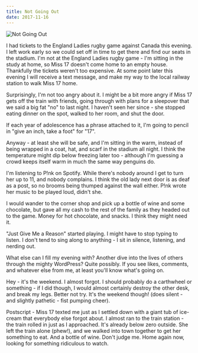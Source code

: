 ```yaml
---
title: Not Going Out
date: 2017-11-16
---
```


![Not Going Out](https://source.unsplash.com/s9CC2SKySJM/1600x900)

I had tickets to the England Ladies rugby game against Canada this evening. I left work early so we could set off in time to get there and find our seats in the stadium. I'm not at the England Ladies rugby game - I'm sitting in the study at home, so Miss 17 doesn't come home to an empty house. Thankfully the tickets weren't too expensive. At some point later this evening I will receive a text message, and make my way to the local railway station to walk Miss 17 home.

Surprisingly, I'm not too angry about it. I might be a bit more angry if Miss 17 gets off the train with friends, going through with plans for a sleepover that we said a big fat "no" to last night. I haven't seen her since - she stopped eating dinner on the spot, walked to her room, and shut the door.

If each year of adolescence has a phrase attached to it, I'm going to pencil in "give an inch, take a foot" for "17".

Anyway - at least she will be safe, and I'm sitting in the warm, instead of being wrapped in a coat, hat, and scarf in the stadium all night. I think the temperature might dip below freezing later too - although I'm guessing a crowd keeps itself warm in much the same way penguins do.

I'm listening to P!nk on Spotify. While there's nobody around I get to turn her up to 11, and nobody complains. I think the old lady next door is as deaf as a post, so no brooms being thumped against the wall either. P!nk wrote her music to be played loud, didn't she.

I would wander to the corner shop and pick up a bottle of wine and some chocolate, but gave all my cash to the rest of the family as they headed out to the game. Money for hot chocolate, and snacks. I think they might need it.

"Just Give Me a Reason" started playing. I might have to stop typing to listen. I don't tend to sing along to anything - I sit in silence, listening, and nerding out.

What else can I fill my evening with? Another dive into the lives of others through the mighty WordPress? Quite possibly. If you see likes, comments, and whatever else from me, at least you'll know what's going on.

Hey - it's the weekend. I almost forgot. I should probably do a carthwheel or something - if I did though, I would almost certainly destroy the other desk, and break my legs. Better not try. It's the weekend though! (does silent - and slightly pathetic - fist pumping cheer).

Postscript - Miss 17 texted me just as I settled down with a giant tub of ice-cream that everybody else forgot about. I almost ran to the train station - the train rolled in just as I approached. It's already below zero outside. She left the train alone (phew!), and we walked into town together to get her something to eat. And a bottle of wine. Don't judge me. Home again now, looking for something ridiculous to watch.